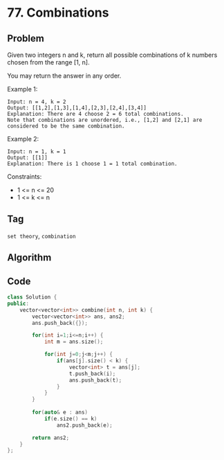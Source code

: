 # 77. Combinations
## Problem
Given two integers n and k, return all possible combinations of k numbers chosen from the range [1, n].

You may return the answer in any order.

Example 1:
```
Input: n = 4, k = 2
Output: [[1,2],[1,3],[1,4],[2,3],[2,4],[3,4]]
Explanation: There are 4 choose 2 = 6 total combinations.
Note that combinations are unordered, i.e., [1,2] and [2,1] are considered to be the same combination.
```

Example 2:
```
Input: n = 1, k = 1
Output: [[1]]
Explanation: There is 1 choose 1 = 1 total combination.
```

Constraints:
- 1 <= n <= 20
- 1 <= k <= n

## Tag
```set theory```, ```combination```

## Algorithm

## Code

```cpp
class Solution {
public:
    vector<vector<int>> combine(int n, int k) {
        vector<vector<int>> ans, ans2;
        ans.push_back({});

        for(int i=1;i<=n;i++) {
            int m = ans.size();

            for(int j=0;j<m;j++) {
                if(ans[j].size() < k) {
                    vector<int> t = ans[j];
                    t.push_back(i);
                    ans.push_back(t);                    
                }
            }
        }
        
        for(auto& e : ans) 
            if(e.size() == k) 
                ans2.push_back(e);

        return ans2;
    }
};
```